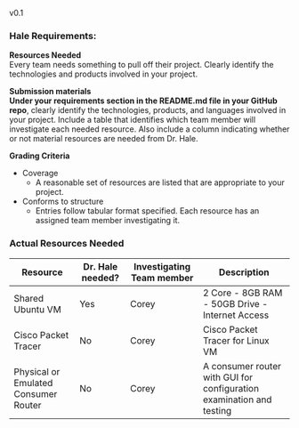v0.1
### Hale Requirements:
**Resources Needed**
<br>
Every team needs something to pull off their project. Clearly identify the technologies and products involved in your project.

**Submission materials**
<br>
**Under your requirements section in the README.md file in your GitHub repo**, clearly identify the technologies, products, and languages involved in your project. 
Include a table that identifies which team member will investigate each needed resource. Also include a column indicating whether or not material resources are needed from Dr. Hale.

**Grading Criteria**
- Coverage
  - A reasonable set of resources are listed that are appropriate to your project.
- Conforms to structure
  - Entries follow tabular format specified. Each resource has an assigned team member investigating it.
 
### Actual Resources Needed
|Resource  | Dr. Hale needed? | Investigating Team member | Description |
|-------------------|---------|---------------------------|-------------|
|Shared Ubuntu VM| Yes | Corey | 2 Core - 8GB RAM - 50GB Drive - Internet Access  |
|Cisco Packet Tracer| No | Corey | Cisco Packet Tracer for Linux VM|
|Physical or Emulated Consumer Router| No | Corey | A consumer router with GUI for configuration examination and testing|
